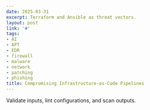 ```yaml
---
date: 2025-03-31
excerpt: Terraform and Ansible as threat vectors.
layout: post
link: '#'
tags:
- AI
- APT
- EDR
- firewall
- malware
- network
- patching
- phishing
title: Compromising Infrastructure-as-Code Pipelines
---
```

Validate inputs, lint configurations, and scan outputs.
